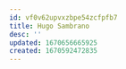 ```yaml
---
id: vf0v62upvxzbpe54zcfpfb7
title: Hugo Sambrano
desc: ''
updated: 1670656665925
created: 1670592472835
---
```

